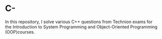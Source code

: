 # C-
In this repository, I solve various C++ questions from Technion exams for the Introduction to System Programming and Object-Oriented Programming (OOP)courses.
